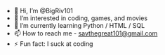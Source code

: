 - 👋 Hi, I’m @BigRiv101
- 👀 I’m interested in coding, games, and movies
- 🌱 I’m currently learning Python / HTML / SQL
- 📫 How to reach me - savthegreat101@gmail.com
- ⚡ Fun fact: I suck at coding

<!---
BigRiv101/BigRiv101 is a ✨ special ✨ repository because its `README.md` (this file) appears on your GitHub profile.
You can click the Preview link to take a look at your changes.
--->
